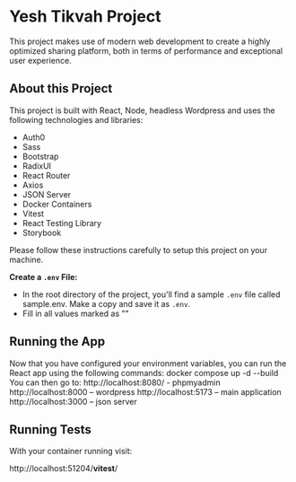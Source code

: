 # Yesh Tikvah Project

This project makes use of modern web development to create a highly optimized sharing platform, both in terms of performance and exceptional user experience.

## About this Project

This project is built with React, Node, headless Wordpress and uses the following technologies and libraries:

- Auth0
- Sass
- Bootstrap
- RadixUI
- React Router
- Axios
- JSON Server
- Docker Containers
- Vitest
- React Testing Library
- Storybook

Please follow these instructions carefully to setup this project on your machine.

**Create a `.env` File:**

- In the root directory of the project, you'll find a sample `.env` file called sample.env. Make a copy and save it as `.env`.
- Fill in all values marked as "<ADD>"

## Running the App

Now that you have configured your environment variables, you can run the React app using the following commands:
docker compose up -d --build
You can then go to:
http://localhost:8080/ - phpmyadmin
http://localhost:8000 – wordpress
http://localhost:5173 – main application
http://localhost:3000 – json server

## Running Tests

With your container running visit:

http://localhost:51204/**vitest**/

